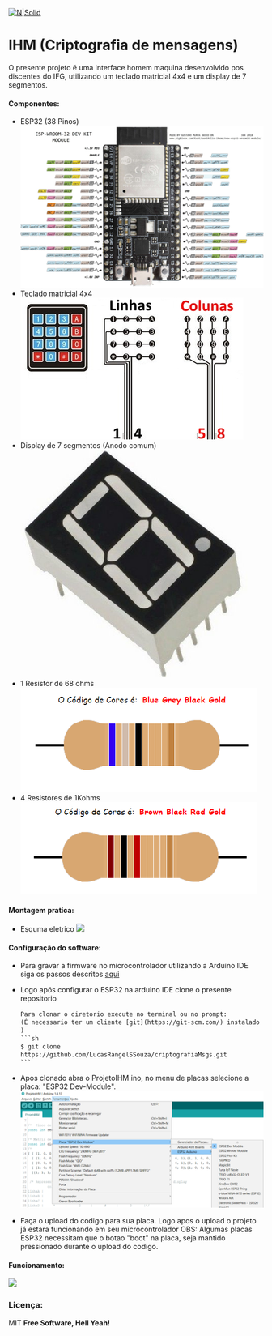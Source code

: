 
[![N|Solid](https://eventos.ifg.edu.br/semanai2c/wp-content/uploads/sites/7/2016/08/marca-ifg-2015-todas-as-verses.png)](https://www.ifg.edu.br/goiania)

# IHM (Criptografia de mensagens)

O presente projeto é uma interface homem maquina desenvolvido pos discentes do IFG, utilizando um teclado matricial 4x4 e um display de 7 segmentos.

#### Componentes:

  - ESP32 (38 Pinos)
   ![](https://github.com/LucasRangelSSouza/IHM-ESP32/blob/main/assets/ESP32-DEVKIT-V4-pinout-v2.jpg)
  - Teclado matricial 4x4
  ![](https://github.com/LucasRangelSSouza/IHM-ESP32/blob/main/assets/teclado-membrana-4x4.jpg)
  - Display de 7 segmentos (Anodo comum)
  ![](https://github.com/LucasRangelSSouza/IHM-ESP32/blob/main/assets/display7.jpg)
  - 1 Resistor de 68 ohms
  ![](https://github.com/LucasRangelSSouza/IHM-ESP32/blob/main/assets/68ohms.png)
  - 4 Resistores de 1Kohms
  ![](https://github.com/LucasRangelSSouza/IHM-ESP32/blob/main/assets/1kohms.png)
  
#### Montagem pratica:

  - Esquma eletrico
  ![](https://github.com/LucasRangelSSouza/IHM-ESP32/blob/main/assets/esquemaEletrico.bmp)
  

#### Configuração do software:

  - Para gravar a firmware no microcontrolador utilizando a Arduino IDE
siga os passos descritos [aqui](https://randomnerdtutorials.com/installing-the-esp32-board-in-arduino-ide-windows-instructions/)

  - Logo após configurar o ESP32 na arduino IDE clone o presente repositorio

		Para clonar o diretorio execute no terminal ou no prompt:
		(É necessario ter um cliente [git](https://git-scm.com/) instalado )
		```sh
		$ git clone https://github.com/LucasRangelSSouza/criptografiaMsgs.git
		```
  - Apos clonado abra o ProjetoIHM.ino, no menu de placas selecione a placa: "ESP32 Dev-Module".
	![](https://github.com/LucasRangelSSouza/IHM-ESP32/blob/main/assets/selectPlaca.png)
	
  - Faça o upload do codigo para sua placa. Logo apos o upload o projeto já estara funcionando em seu microcontrolador
		OBS: Algumas placas ESP32 necessitam que o botao "boot" na placa, seja mantido pressionado durante o upload do codigo.

#### Funcionamento:

   ![](https://github.com/LucasRangelSSouza/IHM-ESP32/blob/main/assets/test.gif)


### Licença:


MIT
**Free Software, Hell Yeah!**
